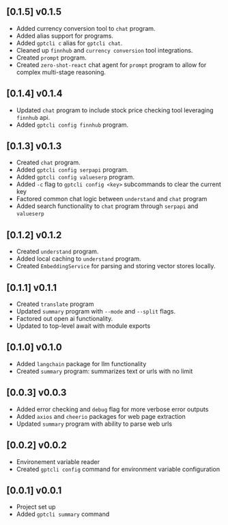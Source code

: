 ## [0.1.5] v0.1.5

* Added currency conversion tool to `chat` program.
* Added alias support for programs.
* Added `gptcli c` alias for `gptcli chat`.
* Cleaned up `finnhub` and `currency conversion` tool integrations.
* Created `prompt` program.
* Created `zero-shot-react` chat agent for `prompt` program to allow for complex multi-stage reasoning.

## [0.1.4] v0.1.4

* Updated `chat` program to include stock price checking tool leveraging `finnhub` api.
* Added `gptcli config finnhub` program.

## [0.1.3] v0.1.3

* Created `chat` program.
* Added `gptcli config serpapi` program.
* Added `gptcli config valueserp` program.
* Added `-c` flag to `gptcli config <key>` subcommands to clear the current key
* Factored common chat logic between `understand` and `chat` program
* Added search functionality to `chat` program through `serpapi` and `valueserp`

## [0.1.2] v0.1.2

* Created `understand` program.
* Added local caching to `understand` program.
* Created `EmbeddingService` for parsing and storing vector stores locally.

## [0.1.1] v0.1.1

* Created `translate` program
* Updated `summary` program with `--mode` and `--split` flags.
* Factored out open ai functionality.
* Updated to top-level await with module exports

## [0.1.0] v0.1.0

* Added `langchain` package for llm functionality
* Created `summary` program: summarizes text or urls with no limit

## [0.0.3] v0.0.3

* Added error checking and `debug` flag for more verbose error outputs
* Added `axios` and `cheerio` packages for web page extraction
* Updated `summary` program with ability to parse web urls

## [0.0.2] v0.0.2

* Environement variable reader
* Created `gptcli config` command for environment variable configuration

## [0.0.1] v0.0.1

* Project set up
* Added `gptcli summary` command